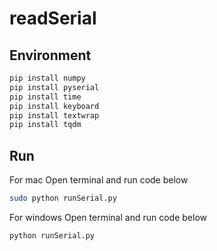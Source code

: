 # readSerial
## Environment
~~~bash
pip install numpy
pip install pyserial
pip install time
pip install keyboard
pip install textwrap
pip install tqdm
~~~
## Run
For mac
Open terminal and run code below
~~~bash
sudo python runSerial.py
~~~

For windows
Open terminal and run code below
~~~bash
python runSerial.py
